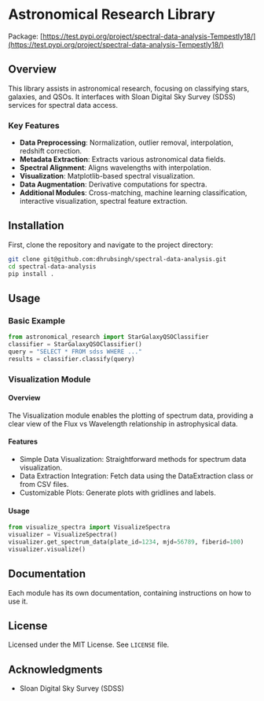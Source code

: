 # Astronomical Research Library

Package: [https://test.pypi.org/project/spectral-data-analysis-Tempestly18/](https://test.pypi.org/project/spectral-data-analysis-Tempestly18/)

## Overview

This library assists in astronomical research, focusing on classifying stars, galaxies, and QSOs. It interfaces with Sloan Digital Sky Survey (SDSS) services for spectral data access.

### Key Features

- **Data Preprocessing**: Normalization, outlier removal, interpolation, redshift correction.
- **Metadata Extraction**: Extracts various astronomical data fields.
- **Spectral Alignment**: Aligns wavelengths with interpolation.
- **Visualization**: Matplotlib-based spectral visualization.
- **Data Augmentation**: Derivative computations for spectra.
- **Additional Modules**: Cross-matching, machine learning classification, interactive visualization, spectral feature extraction.

## Installation

First, clone the repository and navigate to the project directory:

```bash
git clone git@github.com:dhrubsingh/spectral-data-analysis.git
cd spectral-data-analysis
pip install .
```

## Usage

### Basic Example

```python
from astronomical_research import StarGalaxyQSOClassifier
classifier = StarGalaxyQSOClassifier()
query = "SELECT * FROM sdss WHERE ..."
results = classifier.classify(query)
```

### Visualization Module

#### Overview
The Visualization module enables the plotting of spectrum data, providing a clear view of the Flux vs Wavelength relationship in astrophysical data.

#### Features
- Simple Data Visualization: Straightforward methods for spectrum data visualization.
- Data Extraction Integration: Fetch data using the DataExtraction class or from CSV files.
- Customizable Plots: Generate plots with gridlines and labels.

#### Usage

```python
from visualize_spectra import VisualizeSpectra
visualizer = VisualizeSpectra()
visualizer.get_spectrum_data(plate_id=1234, mjd=56789, fiberid=100)
visualizer.visualize()
```

## Documentation

Each module has its own documentation, containing instructions on how to use it. 

## License

Licensed under the MIT License. See `LICENSE` file.

## Acknowledgments

- Sloan Digital Sky Survey (SDSS)
